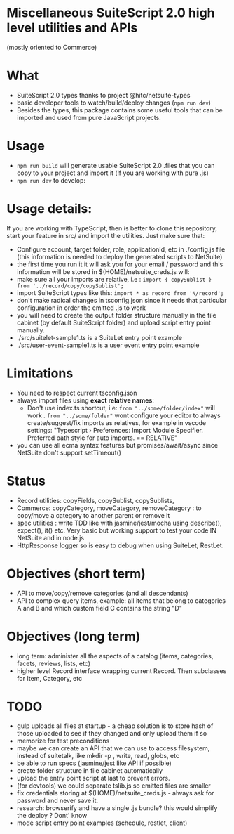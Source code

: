# Miscellaneous SuiteScript 2.0 high level utilities and APIs

(mostly oriented to Commerce)

# What

 * SuiteScript 2.0 types thanks to project @hitc/netsuite-types
 * basic developer tools to watch/build/deploy changes (`npm run dev`)
 * Besides the types, this package contains some useful tools that can be imported and used from pure JavaScript projects.

# Usage

 * `npm run build` will generate usable SuiteScript 2.0 .files that you can copy to your project and import it (if you are working with pure .js)
 * `npm run dev` to develop:

# Usage details: 

If you are working with TypeScript, then is better to clone this repository, start your feature in src/ and import the utilities. Just make sure that:
 * Configure account, target folder, role, applicationId, etc in ./config.js file (this information is needed to deploy the generated scripts to NetSuite)
 * the first time you run it it will ask you for your email / password and this information will be stored in $(HOME)/netsuite_creds.js
will:
 * make sure all your imports are relative, i.e : `import { copySublist } from '../record/copy/copySublist';`
 * import SuiteScript types like this: `import * as record from 'N/record';`
 * don't make radical changes in tsconfig.json since it needs that particular configuration in order the emitted .js to work
 * you will need to create the output folder structure manually in the file cabinet (by default SuiteScript folder) and upload script entry point manually.
 * ./src/suitelet-sample1.ts is a SuiteLet entry point example
 * ./src/user-event-sample1.ts is a user event entry point example 

# Limitations
 
 * You need to respect current tsconfig.json
 * always import files using **exact relative names**: 
   * Don't use index.ts shortcut, i.e: `from "../some/folder/index"` will work . `from "../some/folder"` wont
   configure your editor to always create/suggest/fix imports as relatives, for example in vscode settings: "Typescript › Preferences: Import Module Specifier. Preferred path style for auto imports. == RELATIVE" 
 * you can use all ecma syntax features but promises/await/async since NetSuite don't support setTimeout()

# Status

 * Record utilities: copyFields, copySublist, copySublists, 
 * Commerce: copyCategory, moveCategory, removeCategory : to copy/move a category to another parent or remove it
 * spec utilities : write TDD like with jasmine/jest/mocha using describe(), expect(), it() etc. Very basic but working support to test your code IN NetSuite and in node.js
 * HttpResponse logger so is easy to debug when using SuiteLet, RestLet.

# Objectives (short term)

 * API to move/copy/remove categories (and all descendants)
 * API to complex query items, example: all items that belong to categories A and B and which custom field C contains the string "D"

# Objectives (long term)

 * long term: administer all the aspects of a catalog (items, categories, facets, reviews, lists, etc)
 * higher level Record interface wrapping current Record. Then subclasses for Item, Category, etc


# TODO

 * gulp uploads all files at startup - a cheap solution is to store hash of those uploaded to see if they changed and only upload them if so
 * memorize for test preconditions
 * maybe we can create an API that we can use to access filesystem, instead of suitetalk, like mkdir -p , write, read, globs, etc
 * be able to run specs (jasmine/jest like API if possible)
 * create folder structure in file cabinet automatically
 * upload the entry point script at last to prevent errors. 
 * (for devtools) we could separate tslib.js so emitted files are smaller
 * fix credentials storing at $(HOME)/netsuite_creds.js - always ask for password and never save it.
 * research: browserify and have a single .js bundle? this would simplify the deploy ? Dont' know
 * mode script entry point examples (schedule, restlet, client)

<!-- 

    //         function f(){
                
    // // @ts-ignore
    //             throw  nlapiCreateError(new Error('asdasd'))
    //         }
    //         f()1		var e = new Error()
// 2		function keys(e){
//     3		var s = ''
//     4		for(i in e){
//     5		s+=(', '+i+':'+typeof e[i])
//     6		}
//     7		return s
//     8		}
//     9		 
//     10		 
//     11		try {throw new Error('thrown')}
//     12		catch(er){
//     13		var t = 1
//     14		}
//     15		var A = 1 -->
